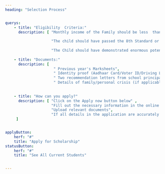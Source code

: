 ```yaml
---
heading: "Selection Process"


querys:
    - title: "Eligibility  Criteria:"
      description: [ "Monthly income of the Family should be less  than Rs. 20,000.", 
                     
                     "The child should have passed the 8th Standard or be atleast 14 Years of age.", 
                     
                     "The Child should have demonstrated enormous potential in their field of interest."]
    
    - title: "Documents:"
      description: [
                      " Previous year's Marksheets",
                      " Identity proof (Aadhaar Card/Voter ID/Driving License)",
                      " Two recommendation letters from school principal / college principal and respectable person of you area ",
                      " Details of family/personal crisis (if applicable)"]
                  
    
    - title: "How can you apply?"
      description: [ "Click on the Apply now button below" , 
                     "Fill out the necessary information in the online application form.", 
                     "Upload relevant documents", 
                     "If all details in the application are accurately displayed on the preview screen, click the 'Submit' button to finalize and complete the application process."
     ]


applyButton:
    herf: "#"
    title: "Apply for Scholarship"
statusButton:
    herf: "#"
    title: "See All Current Students"


---
```

